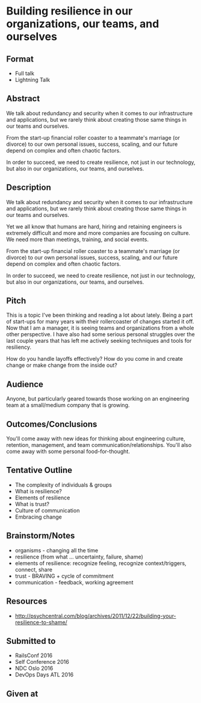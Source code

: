 # Building resilience in our organizations, our teams, and ourselves

## Format

* Full talk
* Lightning Talk

## Abstract

We talk about redundancy and security when it comes to our infrastructure and
applications, but we rarely think about creating those same
things in our teams and ourselves.  

From the start-up financial roller coaster to a teammate's
marriage (or divorce) to our own personal issues, success, scaling, and our future
depend on complex and often chaotic factors.  

In order to succeed, we need to create resilience, not just in our technology, but
also in our organizations, our teams, and ourselves.

## Description
We talk about redundancy and security when it comes to our infrastructure and
applications, but we rarely think about creating those same
things in our teams and ourselves.  

Yet we all know that humans are hard, hiring and retaining engineers is extremely difficult
and more and more companies are focusing on culture.  We need more than
meetings, training, and social events.

From the start-up financial roller coaster to a teammate's
marriage (or divorce) to our own personal issues, success, scaling, and our future
depend on complex and often chaotic factors.  


In order to succeed, we need to create resilience, not just in our technology, but
also in our organizations, our teams, and ourselves.

## Pitch

This is a topic I've been thinking and reading a lot about lately.  Being a part of start-ups for many years with their rollercoaster of changes started it off.  Now that I am a manager, it is seeing teams and organizations from a whole other perspective.  I have also had some serious personal struggles over the last couple years that has left me actively seeking techniques and tools for resiliency.

How do you handle layoffs effectively?  How do you come in and create change or make change from the inside out?

## Audience
Anyone, but particularly geared towards those working on an engineering team at
a small/medium company that is growing.

## Outcomes/Conclusions
You'll come away with new ideas for thinking about engineering culture, retention,
management, and team communication/relationships.  You'll also come away with
some personal food-for-thought.

## Tentative Outline

* The complexity of individuals & groups
* What is resilience?
* Elements of resilience
* What is trust?
* Culture of communication
* Embracing change


## Brainstorm/Notes

* organisms - changing all the time
* resilience (from what ... uncertainty, failure, shame)
* elements of resilience: recognize feeling, recognize context/triggers, connect, share
* trust - BRAVING + cycle of commitment
* communication - feedback, working agreement

## Resources

* http://psychcentral.com/blog/archives/2011/12/22/building-your-resilience-to-shame/


## Submitted to

* RailsConf 2016
* Self Conference 2016
* NDC Oslo 2016
* DevOps Days ATL 2016


## Given at
